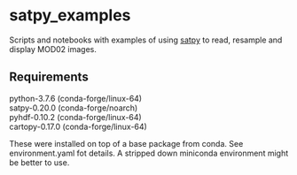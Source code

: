 # satpy_examples
Scripts and notebooks with examples of using [satpy](https://satpy.readthedocs.io/en/latest/overview.html) to read, resample and display MOD02 images.

## Requirements
python-3.7.6 (conda-forge/linux-64)<br>
satpy-0.20.0 (conda-forge/noarch)<br>
pyhdf-0.10.2 (conda-forge/linux-64)<br>
cartopy-0.17.0 (conda-forge/linux-64)

These were installed on top of a base package from conda.  See environment.yaml fot details.  A stripped down miniconda environment might be better to use.

